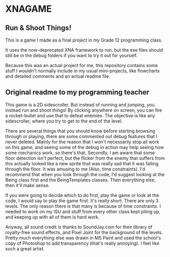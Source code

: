 # XNAGAME
## Run & Shoot Things!

This is a game I made as a final project in my Grade 12 programming class.

It uses the now-deprecated XNA framework to run, but the exe files should still be in the debug folders if you want to try it out for yourself.

Because this was an actual project for me, this repository contains some stuff I wouldn't normally include in my usual mini-projects, like flowcharts and detailed comments and an actual readme file.

## Original readme to my programming teacher
This game is a 2D sidescroller. But instead of running and jumping, you instead run
and shoot things! By clicking anywhere on screen, you can fire a rocket-bullet and
use that to defeat enemies. The objective is like any sidescroller, where you try to
get to the end of the level.

There are several things that you should know before starting browsing through or
playing, there are some commented out debug features that I never deleted. Mainly
for the reason that I won't necessarily stop all work on this game, and seeing some
of the debug in action may help seeing how some mechanics work, so there's that.
Secondly, I am aware that some floor detection isn't perfect, but the flicker from
the enemy that suffers from this actually looked like a new sprite that was really
sad that it was falling through the floor. It was amusing to me (Also, time 
constraints). I'd recommend that when you look through the code, I'd suggest looking
at the Being class first and the BeingTemplates classes. Then everything else, then
it'll make sense.

If you were going to decide which to do first, play the game or look at the code, I
would say to play the game first. It's really short. There are only 3 levels. The only
reason there is that many is because of time constraints. I needed to work on my
ISU and stuff from every other class kept piling up, and keeping up with all of them
is hard work.

Anyway, all sound credit is thanks to SoundJay.com for their library of royalty-free
sound effects, and Pixel Joint for the background of the levels. Pretty much
everything else was drawn in MS Paint and used the school's copy of Photoshop to
add transparency (that's really annoying). I feel like such a great artist.

